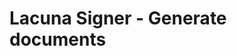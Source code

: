 ﻿# Lacuna Signer - Generate documents

<!-- link to version in Portuguese -->
<div data-alt-locales="pt-br"></div>
